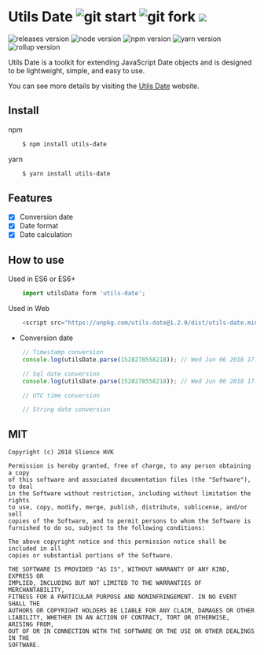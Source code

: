 # Utils Date ![git start](https://img.shields.io/github/stars/silencehvk/utils-date.svg?style=social&label=Star) ![git fork](https://img.shields.io/github/forks/silencehvk/utils-date.svg?style=social&label=Fork) [![](https://img.shields.io/github/issues/silencehvk/utils-date.svg?style=social&label=Issues)](https://github.com/silencehvk/utils-date/issues)

![releases version](https://img.shields.io/badge/version-1.2.0-brightgreen.svg)
![node version](https://img.shields.io/badge/node-%3E%3D7.5.0-brightgreen.svg)
![npm version](https://img.shields.io/badge/npm-%3E%3D4.1.2-brightgreen.svg)
![yarn version](https://img.shields.io/badge/yarn-1.7.0-blue.svg)
![rollup version](https://img.shields.io/badge/rollup-%3E%3D0.62.0-red.svg)


Utils Date is a toolkit for extending JavaScript Date objects and is designed to be lightweight, simple, and easy to use.

You can see more details by visiting the [Utils Date]() website.

## Install

npm
```bash
	$ npm install utils-date
```

yarn
```bash
	$ yarn install utils-date
```

## Features

- [x] Conversion date
- [x] Date format
- [x] Date calculation

## How to use

Used in ES6 or ES6+
```javascript
	import utilsDate form 'utils-date';
```

Used in Web
```javascript
	<script src="https://unpkg.com/utils-date@1.2.0/dist/utils-date.min.js"></script>
```



- Conversion date


```javascript
	// Timestamp conversion
	console.log(utilsDate.parse(1528278558218)); // Wed Jun 06 2018 17:49:18 GMT+0800 (中国标准时间)

	// Sql date conversion
	console.log(utilsDate.parse(1528278558218)); // Wed Jun 06 2018 17:49:18 GMT+0800 (中国标准时间)

	// UTC time conversion

	// String date conversion
```

## MIT

```
Copyright (c) 2018 Slience HVK

Permission is hereby granted, free of charge, to any person obtaining a copy
of this software and associated documentation files (the "Software"), to deal
in the Software without restriction, including without limitation the rights
to use, copy, modify, merge, publish, distribute, sublicense, and/or sell
copies of the Software, and to permit persons to whom the Software is
furnished to do so, subject to the following conditions:

The above copyright notice and this permission notice shall be included in all
copies or substantial portions of the Software.

THE SOFTWARE IS PROVIDED "AS IS", WITHOUT WARRANTY OF ANY KIND, EXPRESS OR
IMPLIED, INCLUDING BUT NOT LIMITED TO THE WARRANTIES OF MERCHANTABILITY,
FITNESS FOR A PARTICULAR PURPOSE AND NONINFRINGEMENT. IN NO EVENT SHALL THE
AUTHORS OR COPYRIGHT HOLDERS BE LIABLE FOR ANY CLAIM, DAMAGES OR OTHER
LIABILITY, WHETHER IN AN ACTION OF CONTRACT, TORT OR OTHERWISE, ARISING FROM,
OUT OF OR IN CONNECTION WITH THE SOFTWARE OR THE USE OR OTHER DEALINGS IN THE
SOFTWARE.
```


